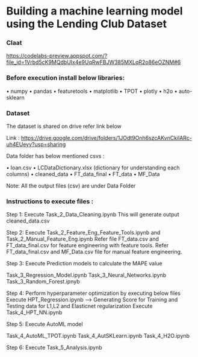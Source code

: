 # Building a machine learning model using the Lending Club Dataset

### Claat

https://codelabs-preview.appspot.com/?file_id=1Vrbd5cK9MQdbUIx4e9UqRwFBJW385MXLqR2o86eOZNM#6


### Before execution install below libraries:

•	numpy
•	pandas
•	featuretools
•	matplotlib
•	TPOT
•	plotly
•	h2o
•	auto-sklearn

### Dataset

The dataset is shared on drive refer link below

Link : https://drive.google.com/drive/folders/1JOdt9Onh6szcAKvnCkilARc-uh4EUeyv?usp=sharing

Data folder has below mentioned csvs :

•	loan.csv
•	LCDataDictionary.xlsx (dictionary for understanding each columns)
•	cleaned_data
•	FT_data_final
•	FT_data
•	MF_Data

Note: All the output files (csv) are under Data Folder

### Instructions to execute files :
Step 1: Execute Task_2_Data_Cleaning.ipynb This will generate output cleaned_data.csv

Step 2: Execute Task_2_Feature_Eng_Feature_Tools.ipynb and Task_2_Manual_Feature_Eng.ipynb 
Refer file FT_data.csv and FT_data_final.csv for feature engineering with feature tools. 
Refer FT_data_final.csv and MF_Data.csv file for manual feature engineering.

Step 3: Execute Prediction models to calculate the MAPE value

Task_3_Regression_Model.ipynb
Task_3_Neural_Networks.ipynb
Task_3_Random_Forest.ipnyb

Step 4: Perform hyperparameter optimization by executing below files
Execute HPT_Regression.ipynb --> Generating Score for Training and Testing data for L1,L2 and Elasticnet regularization
Execute Task_4_HPT_NN.ipynb

Step 5: Execute AutoML model

Task_4_AutoML_TPOT.ipynb
Task_4_AutSKLearn.ipynb
Task_4_H2O.ipynb

Step 6: Execute Task_5_Analysis.ipynb
